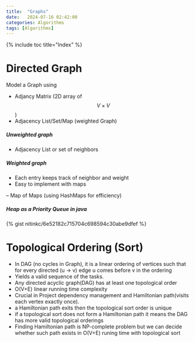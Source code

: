 ```yaml
---
title:  "Graphs"
date:   2024-07-16 02:42:00
categories: Algorithms
tags: [Algorithms]
---
```

{% include toc title="Index" %}

# Directed Graph

Model a Graph using 
* Adjancy Matrix (2D array of $$ V\times V $$)
* Adjacency List/Set/Map (weighted Graph)

##### Unweighted graph
  * Adjacency List or set of neighbors
  
##### Weighted graph
 * Each entry keeps track of neighbor and weight
 * Easy to implement with maps
 
– Map of Maps (using HashMaps for efficiency)

##### Heap as a Priority Queue in java

{% gist nitinkc/6e52182c715704c698594c30abe9dfef %}



# Topological Ordering (Sort)

* In DAG (no cycles in Graph), it is a linear ordering of vertices such that for every directed (u -> v) edge u comes before v in the ordering
* Yields a valid sequence of the tasks.
* Any directed acyclic graph(DAG) has at least one topological order
* O(V+E) linear running time complexity
* Crucial in Project dependency management and Hamiltonian path(visits each vertex exactly once).
* a Hamiltonian path exits then the topological sort order is unique
* if a topological sort does not form a Hamiltonian path it means the DAG has more valid topological orderings 
* Finding Hamiltonian path is NP-complete problem but we can decide whether such path exists in O(V+E) runing time with topological sort